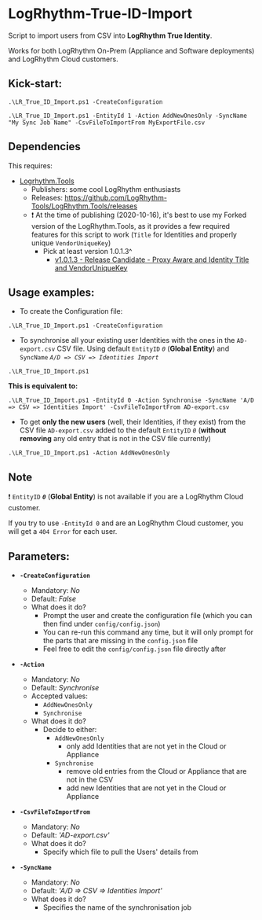 # LogRhythm-True-ID-Import
 Script to import users from CSV into **LogRhythm True Identity**.

Works for both LogRhythm On-Prem (Appliance and Software deployments) and LogRhythm Cloud customers.

## Kick-start:

`.\LR_True_ID_Import.ps1 -CreateConfiguration`

`.\LR_True_ID_Import.ps1 -EntityId 1 -Action AddNewOnesOnly -SyncName "My Sync Job Name" -CsvFileToImportFrom MyExportFile.csv`

## Dependencies

This requires:
- [Logrhythm.Tools](https://github.com/LogRhythm-Tools/LogRhythm.Tools)
	- Publishers: some cool LogRhythm enthusiasts
	- Releases: https://github.com/LogRhythm-Tools/LogRhythm.Tools/releases
	- :exclamation: At the time of publishing (2020-10-16), it's best to use my Forked version of the LogRhythm.Tools, as it provides a few required features for this script to work (`Title` for Identities and properly unique `VendorUniqueKey`)
		- Pick at least version 1.0.1.3^
			- [v1.0.1.3 - Release Candidate - Proxy Aware and Identity Title and VendorUniqueKey](https://github.com/TonyMasse/LogRhythm.Tools/releases/tag/v1.0.1.3-rc-proxy-title-vendoruniquekey)

## Usage examples:

- To create the Configuration file:

`.\LR_True_ID_Import.ps1 -CreateConfiguration`

- To synchronise all your existing user Identities with the ones in the `AD-export.csv` CSV file. Using default `EntityID` *`0`* (**Global Entity**) and `SyncName` *`A/D => CSV => Identities Import`*

`.\LR_True_ID_Import.ps1`

**This is equivalent to:**

`.\LR_True_ID_Import.ps1 -EntityId 0 -Action Synchronise -SyncName 'A/D => CSV => Identities Import' -CsvFileToImportFrom AD-export.csv`

- To get **only the new users** (well, their Identities, if they exist) from the CSV file `AD-export.csv` added to the default `EntityID` *`0`* (**without removing** any old entry that is not in the CSV file currently)

`.\LR_True_ID_Import.ps1 -Action AddNewOnesOnly`

## Note

:exclamation: `EntityID` ***`0`*** (**Global Entity**) is not available if you are a LogRhythm Cloud customer. 

If you try to use `-EntityId 0` and are an LogRhythm Cloud customer, you will get a `404 Error` for each user.

## Parameters:

- **`-CreateConfiguration`**
	- Mandatory: *No*
	- Default: *False*
	- What does it do?
		- Prompt the user and create the configuration file (which you can then find under `config/config.json`)
		- You can re-run this command any time, but it will only prompt for the parts that are missing in the `config.json` file
		- Feel free to edit the `config/config.json` file directly after

- **`-Action`**
	- Mandatory: *No*
	- Default: *Synchronise*
	- Accepted values:
		- `AddNewOnesOnly`
		- `Synchronise`
	- What does it do?
		- Decide to either:
	 		- `AddNewOnesOnly`
		 		- only add Identities that are not yet in the Cloud or Appliance
			- `Synchronise`
				- remove old entries from the Cloud or Appliance that are not in the CSV
				- add new Identities that are not yet in the Cloud or Appliance

- **`-CsvFileToImportFrom`**
	- Mandatory: *No*
	- Default: *'AD-export.csv'*
	- What does it do?
		- Specify which file to pull the Users' details from

- **`-SyncName`**
	- Mandatory: *No*
	- Default: *'A/D => CSV => Identities Import'*
	- What does it do?
		- Specifies the name of the synchronisation job
